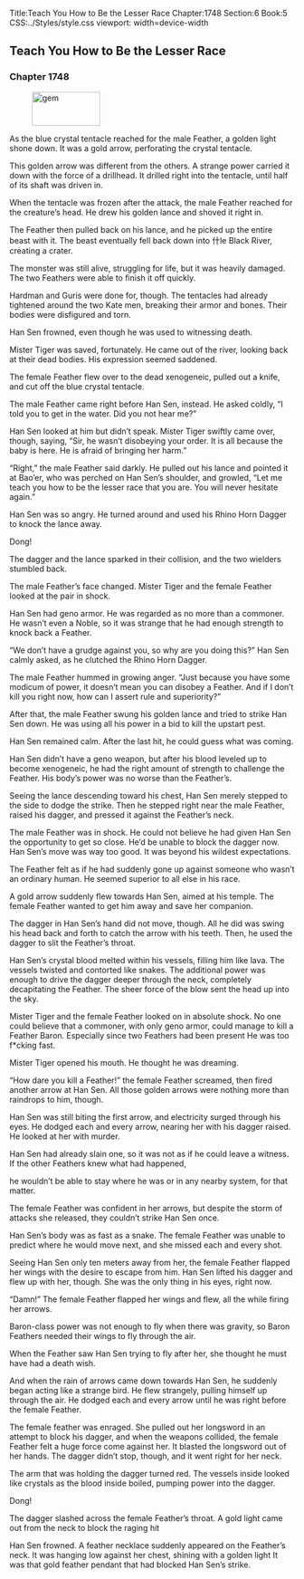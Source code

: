 Title:Teach You How to Be the Lesser Race 
Chapter:1748 
Section:6 
Book:5 
CSS:../Styles/style.css 
viewport: width=device-width
  
## Teach You How to Be the Lesser Race
### Chapter 1748
  
<figure>
	<img src="../Images/gem.gif" alt="gem" id="gem" width="120" height="60" />
</figure>
  

  
As the blue crystal tentacle reached for the male Feather, a golden light shone down. It was a gold arrow, perforating the crystal tentacle.

This golden arrow was different from the others. A strange power carried it down with the force of a drillhead. It drilled right into the tentacle, until half of its shaft was driven in.

When the tentacle was frozen after the attack, the male Feather reached for the creature’s head. He drew his golden lance and shoved it right in.

The Feather then pulled back on his lance, and he picked up the entire beast with it. The beast eventually fell back down into 什le Black River, creating a crater.

The monster was still alive, struggling for life, but it was heavily damaged. The two Feathers were able to finish it off quickly.

Hardman and Guris were done for, though. The tentacles had already tightened around the two Kate men, breaking their armor and bones. Their bodies were disfigured and torn.

Han Sen frowned, even though he was used to witnessing death.

Mister Tiger was saved, fortunately. He came out of the river, looking back at their dead bodies. His expression seemed saddened.

The female Feather flew over to the dead xenogeneic, pulled out a knife, and cut off the blue crystal tentacle.

The male Feather came right before Han Sen, instead. He asked coldly, “I told you to get in the water. Did you not hear me?”

Han Sen looked at him but didn’t speak. Mister Tiger swiftly came over, though, saying, “Sir, he wasn’t disobeying your order. It is all because the baby is here. He is afraid of bringing her harm.”

“Right,” the male Feather said darkly. He pulled out his lance and pointed it at Bao’er, who was perched on Han Sen’s shoulder, and growled, “Let me teach you how to be the lesser race that you are. You will never hesitate again.”

Han Sen was so angry. He turned around and used his Rhino Horn Dagger to knock the lance away.

Dong!

The dagger and the lance sparked in their collision, and the two wielders stumbled back.

The male Feather’s face changed. Mister Tiger and the female Feather looked at the pair in shock.

Han Sen had geno armor. He was regarded as no more than a commoner. He wasn’t even a Noble, so it was strange that he had enough strength to knock back a Feather.

“We don’t have a grudge against you, so why are you doing this?” Han Sen calmly asked, as he clutched the Rhino Horn Dagger.

The male Feather hummed in growing anger. “Just because you have some modicum of power, it doesn’t mean you can disobey a Feather. And if I don’t kill you right now, how can I assert rule and superiority?”

After that, the male Feather swung his golden lance and tried to strike Han Sen down. He was using all his power in a bid to kill the upstart pest.

Han Sen remained calm. After the last hit, he could guess what was coming.

Han Sen didn’t have a geno weapon, but after his blood leveled up to become xenogeneic, he had the right amount of strength to challenge the Feather. His body’s power was no worse than the Feather’s.

Seeing the lance descending toward his chest, Han Sen merely stepped to the side to dodge the strike. Then he stepped right near the male Feather, raised his dagger, and pressed it against the Feather’s neck.

The male Feather was in shock. He could not believe he had given Han Sen the opportunity to get so close. He’d be unable to block the dagger now. Han Sen’s move was way too good. It was beyond his wildest expectations.

The Feather felt as if he had suddenly gone up against someone who wasn’t an ordinary human. He seemed superior to all else in his race.

A gold arrow suddenly flew towards Han Sen, aimed at his temple. The female Feather wanted to get him away and save her companion.

The dagger in Han Sen’s hand did not move, though. All he did was swing his head back and forth to catch the arrow with his teeth. Then, he used the dagger to slit the Feather’s throat.

Han Sen’s crystal blood melted within his vessels, filling him like lava. The vessels twisted and contorted like snakes. The additional power was enough to drive the dagger deeper through the neck, completely decapitating the Feather. The sheer force of the blow sent the head up into the sky.

Mister Tiger and the female Feather looked on in absolute shock. No one could believe that a commoner, with only geno armor, could manage to kill a Feather Baron. Especially since two Feathers had been present He was too f*cking fast.

Mister Tiger opened his mouth. He thought he was dreaming.

“How dare you kill a Feather!” the female Feather screamed, then fired another arrow at Han Sen. All those golden arrows were nothing more than raindrops to him, though.

Han Sen was still biting the first arrow, and electricity surged through his eyes. He dodged each and every arrow, nearing her with his dagger raised. He looked at her with murder.

Han Sen had already slain one, so it was not as if he could leave a witness. If the other Feathers knew what had happened,

he wouldn’t be able to stay where he was or in any nearby system, for that matter.

The female Feather was confident in her arrows, but despite the storm of attacks she released, they couldn’t strike Han Sen once.

Han Sen’s body was as fast as a snake. The female Feather was unable to predict where he would move next, and she missed each and every shot.

Seeing Han Sen only ten meters away from her, the female Feather flapped her wings with the desire to escape from him. Han Sen lifted his dagger and flew up with her, though. She was the only thing in his eyes, right now.

“Damn!” The female Feather flapped her wings and flew, all the while firing her arrows.

Baron-class power was not enough to fly when there was gravity, so Baron Feathers needed their wings to fly through the air.

When the Feather saw Han Sen trying to fly after her, she thought he must have had a death wish.

And when the rain of arrows came down towards Han Sen, he suddenly began acting like a strange bird. He flew strangely, pulling himself up through the air. He dodged each and every arrow until he was right before the female Feather.

The female feather was enraged. She pulled out her longsword in an attempt to block his dagger, and when the weapons collided, the female Feather felt a huge force come against her. It blasted the longsword out of her hands. The dagger didn’t stop, though, and it went right for her neck.

The arm that was holding the dagger turned red. The vessels inside looked like crystals as the blood inside boiled, pumping power into the dagger.

Dong!

The dagger slashed across the female Feather’s throat. A gold light came out from the neck to block the raging hit

Han Sen frowned. A feather necklace suddenly appeared on the Feather’s neck. It was hanging low against her chest, shining with a golden light It was that gold feather pendant that had blocked Han Sen’s strike.